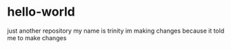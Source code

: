 # hello-world
just another repository
my name is trinity
im making changes because it told me to make changes
